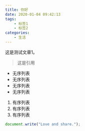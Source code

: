 ```yaml
---
title: 你好
date: 2020-01-04 09:42:13
tags:
    - 标签1
    - 标签2
categories:
    - 生活
---
```

<!--以上是文章的配置-->

<!--以下是文章的正文-->

这是测试文章1。

> 这是引用

- 无序列表
- 无序列表
- 无序列表
- 无序列表

1. 有序列表
2. 有序列表
3. 有序列表

```js
document.write("Love and share.");
```